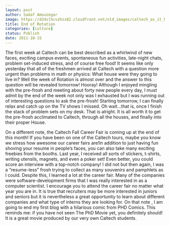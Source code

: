 ```yaml
---
layout: post
author: Sadaf Amouzegar
image: https://d24slhcvzhzz82.cloudfront.net/old_images/caltech_as_it_happens/6a0105349b8251970b014e8bf3bb29970d.gif
title: End of Rotation 
categories: [culture]
status: Publish
date: 2011-10-15
---
```


The first week at Caltech can be best described as a whirlwind of new faces, exciting campus events, spontaneous fun activities, late-night chats, problem set-induced stress, and of course free food! It seems like only yesterday that all of the freshmen arrived at Caltech with a question more urgent than problems in math or physics: What house were they going to live in? Well the week of Rotation is almost over and the answer to this question will be revealed tomorrow! Hooray!
Although I enjoyed mingling with the pre-frosh and meeting about forty new people every day, I must admit by the end of the week not only was I exhausted but I was running out of interesting questions to ask the pre-frosh! Starting tomorrow, I can finally relax and catch up on the TV shows I missed. Oh wait…that is, once I finish the stack of problem sets on my desk. That is alright. It is all worth it to get the pre-frosh acclimated to Caltech, through all the houses, and finally into their proper House.

On a different note, the Caltech Fall Career Fair is coming up at the end of this month! If you have been on one of the Caltech tours, maybe you know we stress how awesome our career fairs are!In addition to just having fun shoving your resume in people’s faces, you can also take many exciting freebies from the booths. Last year, I received all sorts of stickers, t-shirts, writing utensils, magnets, and even a poker set! Even better, you could score an interview with a top-notch company! I did not but then again, I was a “resume-less” frosh trying to collect as many souvenirs and pamphlets as I could. Despite this, I learned a lot at the career fair. Many of the companies were software-development firms that I was really interested in as a computer scientist. I encourage you to attend the career fair no matter what year you are in. It is true that recruiters may be more interested in juniors and seniors but it is nevertheless a great opportunity to learn about different companies and what type of interns they are looking for. 
On that note , I am going to end my first blog with a hilarious comic from PHD Comics. This reminds me: if you have not seen The PhD Movie yet, you definitely should! It is a great movie produced by our very own Caltech students.

